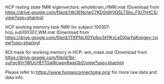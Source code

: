 HCP resting state fMRI eigenvectors: wholebrain_rfMRI.mat (Download from https://drive.google.com/file/d/14h3ENcIwC7KD0nWVQSLTSbv_FXt7hHCS/view?usp=sharing)

HCP working memory task fMRI for subject 100307: hcp_sub100307_WM.mat (Download from https://drive.google.com/file/d/1TKPNcXDYpfpc5H1KxLeDl0wYqKnngpy-/view?usp=sharing)

ROI mask for working memory in HCP: wm_mask.mat (Download from https://drive.google.com/file/d/1bi-vuFqc8Vr1WUcHEfTGaWcwpy8weGbD/view?usp=sharing)


Please refer to https://www.humanconnectome.org/ for more raw data and data info.
